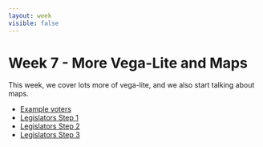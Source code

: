 ```yaml
---
layout: week
visible: false
---
```


# Week 7 - More Vega-Lite and Maps

This week, we cover lots more of vega-lite, and we also start talking about maps.

 * [Example voters](voters.vg)
 * [Legislators Step 1](legislators1.vg)
 * [Legislators Step 2](legislators2.vg)
 * [Legislators Step 3](legislators3.vg)
